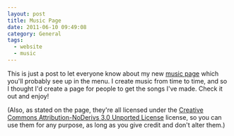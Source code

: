 ```yaml
---
layout: post
title: Music Page
date: 2011-06-10 09:49:08
category: General
tags:
  - website
  - music
---
```


This is just a post to let everyone know about my new [music page](/music) which you'll probably see up in the menu. I create music from time to time, and so I thought I'd create a page for people to get the songs I've made. Check it out and enjoy!

(Also, as stated on the page, they're all licensed under the [Creative Commons Attribution-NoDerivs 3.0 Unported License](http://creativecommons.org/licenses/by-nd/3.0/) license, so you can use them for any purpose, as long as you give credit and don't alter them.)
